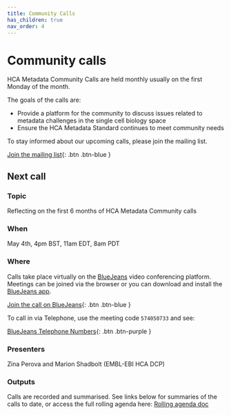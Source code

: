 ```yaml
---
title: Community Calls
has_children: true
nav_order: 4
---
```

<script src="https://kit.fontawesome.com/fc66878563.js" crossorigin="anonymous"></script>
# Community calls

HCA Metadata Community Calls are held monthly usually on the first Monday of the month. 

The goals of the calls are:
- Provide a platform for the community to discuss issues related to metadata challenges in the single cell biology space
- Ensure the HCA Metadata Standard continues to meet community needs

To stay informed about our upcoming calls, please join the mailing list.

[Join the mailing list](https://forms.gle/mwcKuD5WDR17aea69){: .btn .btn-blue }

## Next call

### <i class="fas fa-info-circle"></i> Topic

Reflecting on the first 6 months of HCA Metadata Community calls

### <i class="fas fa-calendar-alt"></i> When

May 4th, 4pm BST, 11am EDT, 8am PDT

### <i class="fas fa-map-marker-alt"></i> Where

Calls take place virtually on the [BlueJeans](https://www.bluejeans.com/) video conferencing platform. Meetings can be joined via the browser or you can download and install the [BlueJeans app](https://www.bluejeans.com/downloads).

[<i class="far fa-hand-point-up"></i> Join the call on BlueJeans](https://bluejeans.com/574050733){: .btn .btn-blue }

To call in via Telephone, use the meeting code `574050733` and see:

[<i class="fas fa-phone"></i> BlueJeans Telephone Numbers](https://www.bluejeans.com/premium-numbers){: .btn .btn-purple }

### <i class="fas fa-chalkboard-teacher"></i> Presenters

Zina Perova and Marion Shadbolt (EMBL-EBI HCA DCP)

### <i class="far fa-comments"></i> Outputs

Calls are recorded and summarised. See links below for summaries of the calls to date, or access the full rolling agenda here: [Rolling agenda doc](https://docs.google.com/document/d/1SNKp4MffHJy2hCVQKw7xk5PXRcuN5EUozuA8N3xnTis/edit#heading=h.skfkpk6kkiqx)




